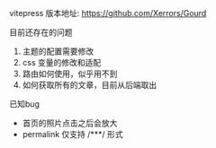 vitepress 版本地址: https://github.com/Xerrors/Gourd

目前还存在的问题

1. 主题的配置需要修改
2. css 变量的修改和适配
3. 路由如何使用，似乎用不到
4. 如何获取所有的文章，目前从后端取出

已知bug

- 首页的照片点击之后会放大
- permalink 仅支持 /***/ 形式